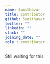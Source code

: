 ```yaml
---
name: Sumithavar
title: Contributor
github: Sumithavar
twitter: ""
linkedin: ""
slack: ""
joining_date: ""
role : contributor
---
```


Still waiting for this
